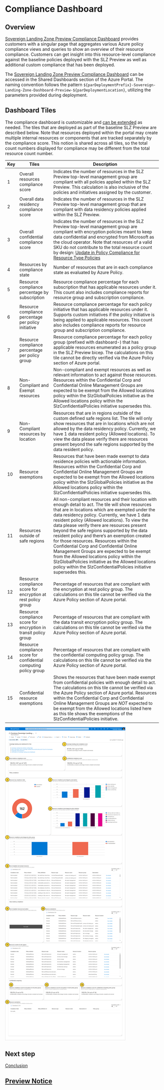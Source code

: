 # Compliance Dashboard

## Overview

[Sovereign Landing Zone Preview Compliance Dashboard](https://portal.azure.com/#dashboard) provides customers with a singular page that aggregates various Azure policy compliance views and queries to show an overview of their resource compliance. Customers can get insight into this resource-level compliance against the baseline policies deployed with the SLZ Preview as well as additional custom compliance that has been deployed.

The [Sovereign Landing Zone Preview Compliance Dashboard](https://portal.azure.com/#dashboard) can be accessed in the Shared Dashboards section of the Azure Portal. The naming convention follows the pattern `${parDeploymentPrefix}-Sovereign-Landing-Zone-Dashboard-Preview-${parDeploymentLocation}`, utilizing the parameters provided during deployment.

## Dashboard Tiles

The compliance dashboard is customizable and [can be extended](scenarios/Extending-Compliance-Dashboard.md) as needed. The tiles that are deployed as part of the baseline SLZ Preview are described below. Note that resources deployed within the portal may create multiple internal resources or components that are tracked separately by the compliance score. This notion is shared across all tiles, so the total count numbers displayed for compliance may be different from the total resource count number.

| Key | Tiles | Description |
|-----|--------|-------------|
| 1 | Overall resources compliance score | Indicates the number of resources in the SLZ Preview top-level management group are compliant with all policies applied within the SLZ Preview. This calculation is also inclusive of the policies and initiatives assigned by the customer. |
| 2 | Overall data residency compliance score | Indicates the number of resources in the SLZ Preview top-level management group that are compliant with data residency policies applied within the SLZ Preview. |
| 3 | Overall confidential compliance score | Indicates the number of resources in the SLZ Preview top-level management group are compliant with encryption policies meant to keep data confidential and encrypted from Microsoft as the cloud operator. Note that resources of a valid SKU do not contribute to the total resource count by design: [Update in Policy Compliance for Resource Type Policies](https://azure.microsoft.com/updates/general-availability-update-in-policy-compliance-for-resource-type-policies/) |
| 4 | Resources by compliance state | Number of resources that are in each compliance state as evaluated by Azure Policy. |
| 5 | Resource compliance percentage by subscription | Resource compliance percentage for each subscription that has applicable resources under it. This count also includes compliance reports for resource group and subscription compliance. |
| 6 | Resource compliance percentage per policy initiative | Resource compliance percentage for each policy initiative that has applicable resources under it. Supports custom initiatives if the policy initiative is being applied to applicable resources. This count also includes compliance reports for resource group and subscription compliance. |
| 7 | Resource compliance percentage per policy group | Resource compliance percentage for each policy group (prefixed with dashboard-) that has applicable resources enumerated as a policy group in the SLZ Preview bicep. The calculations on this tile cannot be directly verified via the Azure Policy section of Azure portal. |
| 8 | Non-Compliant and Exempt resources | Non-compliant and exempt resources as well as relevant information to act against those resources. Resources within the Confidential Corp and Confidential Online Management Groups are expected to be exempt from the Allowed locations policy within the SlzGlobalPolicies initiative as the Allowed locations policy within the SlzConfidentialPolicies initiative supersedes this. |
| 9 | Non-Compliant resources by location | Resources that are in regions outside of the custom defined safe regions list. The tile will only show resources that are in locations which are not allowed by the data residency policy. Currently, we have 1 data resident policy (Allowed locations). To view the data please verify there are resources present beyond the safe regions supported by the data resident policy. |
| 10| Resource exemptions | Resources that have been made exempt to data residence policies with actionable information. Resources within the Confidential Corp and Confidential Online Management Groups are expected to be exempt from the Allowed locations policy within the SlzGlobalPolicies initiative as the Allowed locations policy within the SlzConfidentialPolicies initiative supersedes this. |
| 11 | Resources outside of safe regions | All non-compliant resources and their location with enough detail to act. The tile will show resources that are in locations which are exempted under the data residency policy. Currently, we have 1 data resident policy (Allowed locations). To view the data please verify there are resources present beyond the safe regions supported by the data resident policy and there’s an exemption created for those resources. Resources within the Confidential Corp and Confidential Online Management Groups are expected to be exempt from the Allowed locations policy within the SlzGlobalPolicies initiative as the Allowed locations policy within the SlzConfidentialPolicies initiative supersedes this. |
| 12 | Resource compliance score for encryption at rest policy group | Percentage of resources that are compliant with the encryption at rest policy group. The calculations on this tile cannot be verified via the Azure Policy section of Azure portal. |
| 13 | Resource compliance score for encryption in transit policy group | Percentage of resources that are compliant with the data transit encryption policy group. The calculations on this tile cannot be verified via the Azure Policy section of Azure portal. |
| 14 | Resource compliance score for confidential computing policy group | Percentage of resources that are compliant with the confidential computing policy group. The calculations on this tile cannot be verified via the Azure Policy section of Azure portal. |
| 15 | Confidential resource exemptions | Shows the resources that have been made exempt from confidential policies with enough detail to act. The calculations on this tile cannot be verified via the Azure Policy section of Azure portal. Resources within the Confidential Corp and Confidential Online Management Groups are *NOT* expected to be exempt from the Allowed locations listed here as this tile shows the exemptions of the SlzConfidentialPolicies initiative. |

![DashboardMarkup](images/github_compliance-dashboard.png)

## Next step

[Conclusion](11-Conclusion.md)

## [Preview Notice](./PREVIEW.md)
